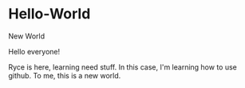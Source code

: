 # Hello-World
New World

Hello everyone!

Ryce is here, learning need stuff. In this case, I'm learning how to use github.
To me, this is a new world.
